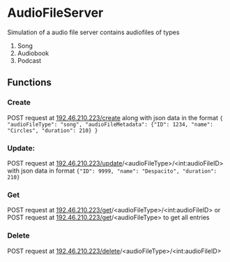 # AudioFileServer

  

Simulation of a audio file server contains audiofiles of types

1. Song
2. Audiobook
3. Podcast


## Functions
### Create
POST request at [192.46.210.223/create](http://192.46.210.223/create) along with json data in the format 
`{ "audioFileType": "song", "audioFileMetadata": {"ID": 1234, "name": "Circles", "duration": 210} }`
### Update: 
POST request at [192.46.210.223/update](http://192.46.210.223/update)/\<audioFileType>/\<int:audioFileID> with json data in format 
`{"ID": 9999, "name": "Despacito", "duration": 210}` 
### Get 
POST request at [192.46.210.223/get](http://192.46.210.223/get)/\<audioFileType>/\<int:audioFileID>
or
POST request at [192.46.210.223/get](http://192.46.210.223/get)/\<audioFileType> 
to get all entries
### Delete
POST request at [192.46.210.223/delete](http://192.46.210.223/delete)/\<audioFileType>/\<int:audioFileID>